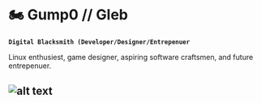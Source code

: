 # 🏍️ Gump0 // Gleb

**`Digital Blacksmith (Developer/Designer/Entrepenuer`**

Linux enthusiest, game designer, aspiring software craftsmen, and future entrepenuer.

![alt text](https://external-content.duckduckgo.com/iu/?u=https%3A%2F%2Fmedia.giphy.com%2Fmedia%2FBQz8pZEgBa5H2%2F200.gif&f=1&nofb=1&ipt=b76858a72395cd7935629731b103b6956847e1953b1a16812414c2f6a71439d5&ipo=images)
---

<!---
Gump0/Gump0 is a ✨ special ✨ repository because its `README.md` (this file) appears on your GitHub profile.
You can click the Preview link to take a look at your changes.
--->
